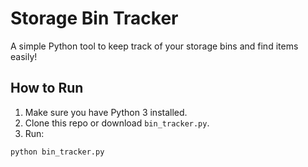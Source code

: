 # Storage Bin Tracker

A simple Python tool to keep track of your storage bins and find items easily!

## How to Run

1. Make sure you have Python 3 installed.
2. Clone this repo or download `bin_tracker.py`.
3. Run:

```bash
python bin_tracker.py
